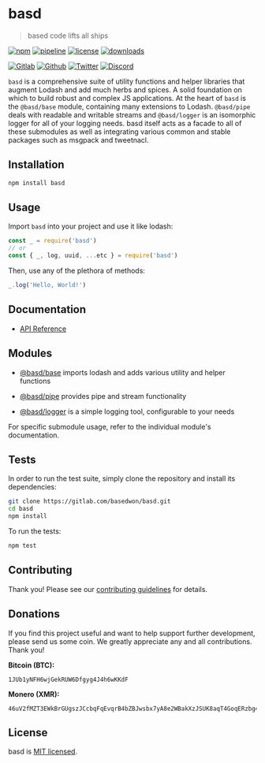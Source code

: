 # basd

> based code lifts all ships

[![npm](https://img.shields.io/npm/v/basd?style=flat&logo=npm)](https://www.npmjs.com/package/basd)
[![pipeline](https://gitlab.com/basedwon/basd/badges/master/pipeline.svg)](https://gitlab.com/basedwon/basd/-/pipelines)
[![license](https://img.shields.io/npm/l/basd)](https://gitlab.com/basedwon/basd/-/blob/master/LICENSE)
[![downloads](https://img.shields.io/npm/dw/basd)](https://www.npmjs.com/package/basd) 

[![Gitlab](https://img.shields.io/badge/Gitlab%20-%20?logo=gitlab&color=%23383a40)](https://gitlab.com/basedwon/basd)
[![Github](https://img.shields.io/badge/Github%20-%20?logo=github&color=%23383a40)](https://github.com/basedwon/basd)
[![Twitter](https://img.shields.io/badge/@basdwon%20-%20?logo=twitter&color=%23383a40)](https://twitter.com/basdwon)
[![Discord](https://img.shields.io/badge/Basedwon%20-%20?logo=discord&color=%23383a40)](https://discordapp.com/users/basedwon)

`basd` is a comprehensive suite of utility functions and helper libraries that augment Lodash and add much herbs and spices. A solid foundation on which to build robust and complex JS applications. At the heart of `basd` is the `@basd/base` module, containing many extensions to Lodash. `@basd/pipe` deals with readable and writable streams and `@basd/logger` is an isomorphic logger for all of your logging needs. basd itself acts as a facade to all of these submodules as well as integrating various common and stable packages such as msgpack and tweetnacl.

## Installation

```bash
npm install basd
```

## Usage

Import `basd` into your project and use it like lodash:

```js
const _ = require('basd')
// or
const { _, log, uuid, ...etc } = require('basd')
```

Then, use any of the plethora of methods:

```js
_.log('Hello, World!')
```

## Documentation

- [API Reference](/docs/api.md)

## Modules

- [@basd/base](https://gitlab.com/frenware/core/basd/base) imports lodash and adds various utility and helper functions

- [@basd/pipe](https://gitlab.com/frenware/core/basd/pipe) provides pipe and stream functionality

- [@basd/logger](https://gitlab.com/frenware/core/basd/logger) is a simple logging tool, configurable to your needs

For specific submodule usage, refer to the individual module's documentation.

## Tests

In order to run the test suite, simply clone the repository and install its dependencies:

```bash
git clone https://gitlab.com/basedwon/basd.git
cd basd
npm install
```

To run the tests:

```bash
npm test
```

## Contributing

Thank you! Please see our [contributing guidelines](/docs/contributing.md) for details.

## Donations

If you find this project useful and want to help support further development, please send us some coin. We greatly appreciate any and all contributions. Thank you!

**Bitcoin (BTC):**
```
1JUb1yNFH6wjGekRUW6Dfgyg4J4h6wKKdF
```

**Monero (XMR):**
```
46uV2fMZT3EWkBrGUgszJCcbqFqEvqrB4bZBJwsbx7yA8e2WBakXzJSUK8aqT4GoqERzbg4oKT2SiPeCgjzVH6VpSQ5y7KQ
```

## License

basd is [MIT licensed](https://gitlab.com/basedwon/basd/-/blob/master/LICENSE).

